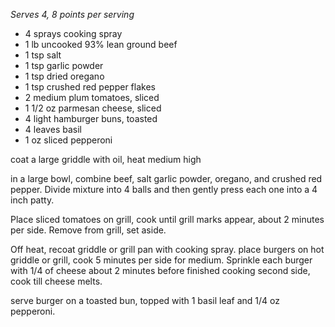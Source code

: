 *Serves 4, 8 points per serving*

* 4 sprays cooking spray
* 1 lb uncooked 93% lean ground beef
* 1 tsp salt
* 1 tsp garlic powder
* 1 tsp dried oregano
* 1 tsp crushed red pepper flakes
* 2 medium plum tomatoes, sliced
* 1 1/2 oz parmesan cheese, sliced
* 4 light hamburger buns, toasted
* 4 leaves basil
* 1 oz sliced pepperoni

coat a large griddle with oil, heat medium high

in a large bowl, combine beef, salt garlic powder, oregano, and crushed red pepper.  Divide mixture into 4 balls and then gently press each one into a 4 inch patty.

Place sliced tomatoes on grill, cook until grill marks appear, about 2 minutes per side.  Remove from grill, set aside.

Off heat, recoat griddle or grill pan with cooking spray.  place burgers on hot griddle or grill, cook 5 minutes per side for medium.  Sprinkle each burger with 1/4 of cheese about 2 minutes before finished cooking second side, cook till cheese melts.

serve burger on a toasted bun, topped with 1 basil leaf and 1/4 oz pepperoni.  